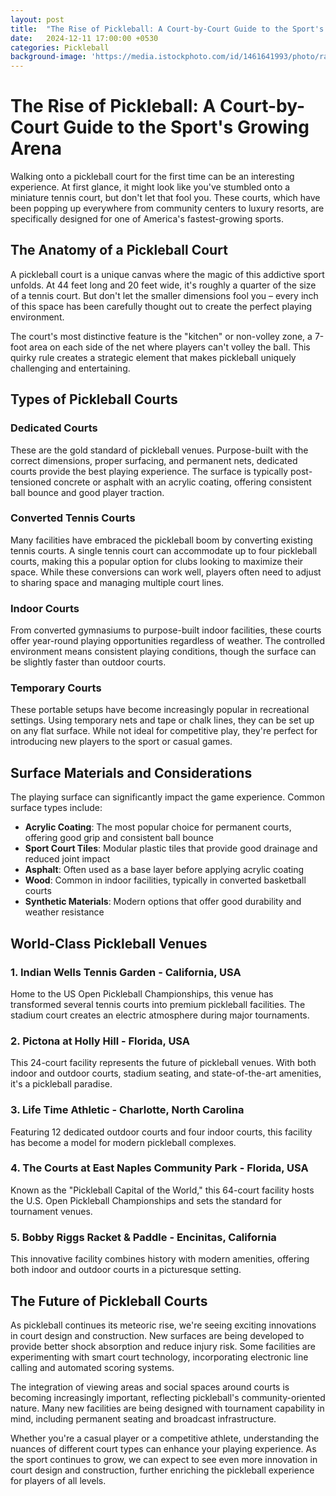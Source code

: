 ```yaml
---
layout: post
title:  "The Rise of Pickleball: A Court-by-Court Guide to the Sport's Growing Arena"
date:   2024-12-11 17:00:00 +0530
categories: Pickleball
background-image: 'https://media.istockphoto.com/id/1461641993/photo/rackets-and-balls-for-playing-pickleball-at-the-sports-net-on-the-court-3d-rendering.jpg?s=612x612&w=0&k=20&c=qXsblHqf6ZZePdnz2g2MYKQYGLiWBnpMkPukRBa5Ihk='
---
```


# The Rise of Pickleball: A Court-by-Court Guide to the Sport's Growing Arena

Walking onto a pickleball court for the first time can be an interesting experience. At first glance, it might look like you've stumbled onto a miniature tennis court, but don't let that fool you. These courts, which have been popping up everywhere from community centers to luxury resorts, are specifically designed for one of America's fastest-growing sports.

## The Anatomy of a Pickleball Court

A pickleball court is a unique canvas where the magic of this addictive sport unfolds. At 44 feet long and 20 feet wide, it's roughly a quarter of the size of a tennis court. But don't let the smaller dimensions fool you – every inch of this space has been carefully thought out to create the perfect playing environment.

The court's most distinctive feature is the "kitchen" or non-volley zone, a 7-foot area on each side of the net where players can't volley the ball. This quirky rule creates a strategic element that makes pickleball uniquely challenging and entertaining.

## Types of Pickleball Courts

### Dedicated Courts
These are the gold standard of pickleball venues. Purpose-built with the correct dimensions, proper surfacing, and permanent nets, dedicated courts provide the best playing experience. The surface is typically post-tensioned concrete or asphalt with an acrylic coating, offering consistent ball bounce and good player traction.

### Converted Tennis Courts
Many facilities have embraced the pickleball boom by converting existing tennis courts. A single tennis court can accommodate up to four pickleball courts, making this a popular option for clubs looking to maximize their space. While these conversions can work well, players often need to adjust to sharing space and managing multiple court lines.

### Indoor Courts
From converted gymnasiums to purpose-built indoor facilities, these courts offer year-round playing opportunities regardless of weather. The controlled environment means consistent playing conditions, though the surface can be slightly faster than outdoor courts.

### Temporary Courts
These portable setups have become increasingly popular in recreational settings. Using temporary nets and tape or chalk lines, they can be set up on any flat surface. While not ideal for competitive play, they're perfect for introducing new players to the sport or casual games.

## Surface Materials and Considerations

The playing surface can significantly impact the game experience. Common surface types include:

- **Acrylic Coating**: The most popular choice for permanent courts, offering good grip and consistent ball bounce
- **Sport Court Tiles**: Modular plastic tiles that provide good drainage and reduced joint impact
- **Asphalt**: Often used as a base layer before applying acrylic coating
- **Wood**: Common in indoor facilities, typically in converted basketball courts
- **Synthetic Materials**: Modern options that offer good durability and weather resistance

## World-Class Pickleball Venues

### 1. Indian Wells Tennis Garden - California, USA
Home to the US Open Pickleball Championships, this venue has transformed several tennis courts into premium pickleball facilities. The stadium court creates an electric atmosphere during major tournaments.

### 2. Pictona at Holly Hill - Florida, USA
This 24-court facility represents the future of pickleball venues. With both indoor and outdoor courts, stadium seating, and state-of-the-art amenities, it's a pickleball paradise.

### 3. Life Time Athletic - Charlotte, North Carolina
Featuring 12 dedicated outdoor courts and four indoor courts, this facility has become a model for modern pickleball complexes.

### 4. The Courts at East Naples Community Park - Florida, USA
Known as the "Pickleball Capital of the World," this 64-court facility hosts the U.S. Open Pickleball Championships and sets the standard for tournament venues.

### 5. Bobby Riggs Racket & Paddle - Encinitas, California
This innovative facility combines history with modern amenities, offering both indoor and outdoor courts in a picturesque setting.

## The Future of Pickleball Courts

As pickleball continues its meteoric rise, we're seeing exciting innovations in court design and construction. New surfaces are being developed to provide better shock absorption and reduce injury risk. Some facilities are experimenting with smart court technology, incorporating electronic line calling and automated scoring systems.

The integration of viewing areas and social spaces around courts is becoming increasingly important, reflecting pickleball's community-oriented nature. Many new facilities are being designed with tournament capability in mind, including permanent seating and broadcast infrastructure.

Whether you're a casual player or a competitive athlete, understanding the nuances of different court types can enhance your playing experience. As the sport continues to grow, we can expect to see even more innovation in court design and construction, further enriching the pickleball experience for players of all levels.
